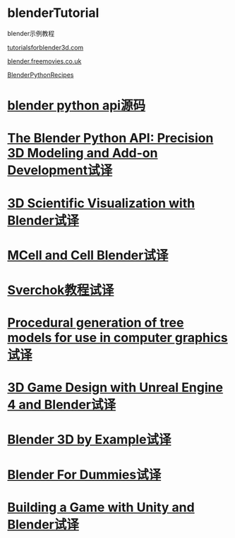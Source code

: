 # blenderTutorial
blender示例教程

[tutorialsforblender3d.com](http://www.tutorialsforblender3d.com/)

[blender.freemovies.co.uk](http://blender.freemovies.co.uk/)

[BlenderPythonRecipes](https://github.com/zeffii/BlenderPythonRecipes/wiki/Empty-(null-object))

# [blender python api源码](https://github.com/Apress/blender-python-api)

# [The Blender Python API: Precision 3D Modeling and Add-on Development试译](https://github.com/BlenderCN/blenderTutorial/blob/master/theBlenderPythonApi/README.md)

# [3D Scientific Visualization with Blender试译](https://github.com/BlenderCN/blenderTutorial/blob/master/3DScientificVisualizationWithBelender/README.md)

# [MCell and Cell Blender试译](https://github.com/BlenderCN/blenderTutorial/blob/master/MCellAndCellBlender/README.md)

# [Sverchok教程试译](https://github.com/BlenderCN/blenderTutorial/blob/master/sverchok/README.md)

# [Procedural generation of tree models for use in computer graphics试译](https://github.com/BlenderCN/blenderTutorial/blob/master/ProceduralGenerationOfTreeModelsForUseInComputerGraphics/README.md)

# [3D Game Design with Unreal Engine 4 and Blender试译](https://github.com/BlenderCN/blenderTutorial/blob/master/3DGameDesignwithUnrealEngine4andBlender/READMD.md)

# [Blender 3D by Example试译](https://github.com/BlenderCN/blenderTutorial/blob/master/Blender3DbyExample/README.md)

# [Blender For Dummies试译](https://github.com/BlenderCN/blenderTutorial/blob/master/BlenderForDummies/README.md)

# [Building a Game with Unity and Blender试译](https://github.com/BlenderCN/blenderTutorial/blob/master/BuildingaGamewithUnityandBlender/README.md)
